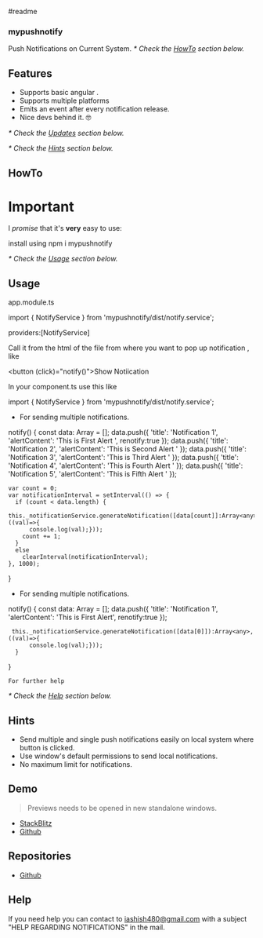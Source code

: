 #readme

### mypushnotify

Push Notifications on Current System.
_* Check the [HowTo](#HowTo) section below._

## Features

- Supports basic angular .
- Supports multiple platforms
- Emits an event after every notification release.
- Nice devs behind it. 🤓

<!-- For hints -->
_* Check the [Updates](#Updates) section below._

<!-- For hints -->
_* Check the [Hints](#Hints) section below._


## HowTo


# Important

<!-- import in the module -->
I _promise_ that it's **very** easy to use:

install using npm i mypushnotify

_* Check the [Usage](#Usage) section below._


## Usage

app.module.ts

import { NotifyService } from 'mypushnotify/dist/notify.service';

providers:[NotifyService]

Call it from the html of the file from where you want to pop up notification , like

<button (click)="notify()">Show Notiication</button>

In your component.ts use this like 

import { NotifyService } from 'mypushnotify/dist/notify.service';
- For sending multiple notifications.

 notify() {
    const data: Array<any> = [];
    data.push({
      'title': 'Notification 1',
      'alertContent': 'This is First Alert ',
      renotify:true
    });
     data.push({
       'title': 'Notification 2',
       'alertContent': 'This is Second Alert '
     });
     data.push({
       'title': 'Notification 3',
       'alertContent': 'This is Third Alert '
     });
     data.push({
       'title': 'Notification 4',
       'alertContent': 'This is Fourth Alert '
     });
     data.push({
       'title': 'Notification 5',
       'alertContent': 'This is Fifth Alert '
     });

    var count = 0;
    var notificationInterval = setInterval(() => {
      if (count < data.length) {
        this._notificationService.generateNotification([data[count]]:Array<any>,((val)=>{
          console.log(val);}));
        count += 1;
      }
      else
        clearInterval(notificationInterval);
    }, 1000);
  }

  
- For sending multiple notifications.

 notify() {
    const data: Array<any> = [];
    data.push({
      'title': 'Notification 1',
      'alertContent': 'This is First Alert',
      renotify:true
    });
    
     this._notificationService.generateNotification([data[0]]):Array<any>,((val)=>{
          console.log(val);}));
      }
  }

    For further help
_* Check the [Help](#Help) section below._

## Hints
* Send multiple and single push notifications easily on local system where button is clicked.
* Use window's default permissions to send local notifications.
* No maximum limit for notifications.


## Demo

> Previews needs to be opened in new standalone windows.

- [StackBlitz](https://stackblitz.com/edit/mypushnotify)
- [Github](https://github.com/IAshish480/demo-mypushnotify)


## Repositories

- [Github](https://github.com/IAshish480/mypushnotify.git)


## Help

If you need help you can contact to iashish480@gmail.com with a subject "HELP REGARDING NOTIFICATIONS" in the mail.



